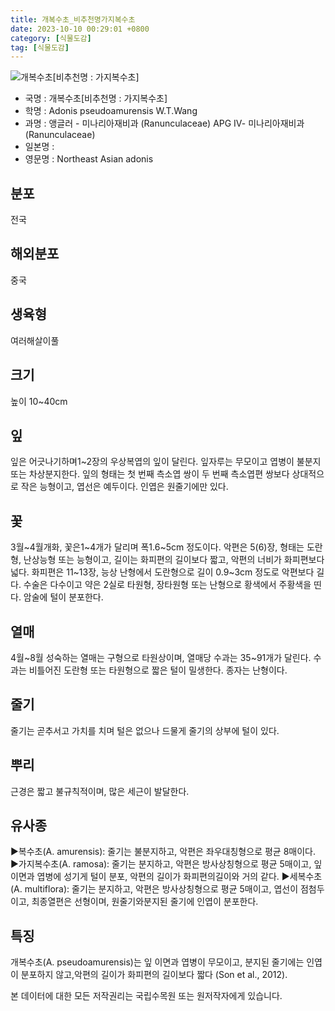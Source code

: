 ```yaml
---
title: 개복수초_비추천명가지복수초
date: 2023-10-10 00:29:01 +0800
category: [식물도감]
tag: [식물도감]
---
```




![개복수초[비추천명 : 가지복수초]](/fileUpload/plants/basic/Ranunculaceae/Adonis/P000051109/P000051109_202205_1_th2.jpg)
- 국명 : 개복수초[비추천명 : 가지복수초]
- 학명 : Adonis pseudoamurensis W.T.Wang
- 과명 : 앵글러 - 미나리아재비과 (Ranunculaceae) APG Ⅳ- 미나리아재비과 (Ranunculaceae)
- 일본명 : 
- 영문명 : Northeast Asian adonis


## 분포
전국
## 해외분포
중국
## 생육형
여러해살이풀
## 크기
높이 10~40cm
## 잎
잎은 어긋나기하며1~2장의 우상복엽의 잎이 달린다. 잎자루는 무모이고 엽병이 불분지 또는 차상분지한다. 잎의 형태는 첫 번째 측소엽 쌍이 두 번째 측소엽편 쌍보다 상대적으로 작은 능형이고, 엽선은 예두이다. 인엽은 원줄기에만 있다.
## 꽃
3월~4월개화, 꽃은1~4개가 달리며 폭1.6~5cm 정도이다. 악편은 5(6)장, 형태는 도란형, 난상능형 또는 능형이고, 길이는 화피편의 길이보다 짧고, 악편의 너비가 화피편보다 넓다. 화피편은 11~13장, 능상 난형에서 도란형으로 길이 0.9~3cm 정도로 악편보다 길다. 수술은 다수이고 약은 2실로 타원형, 장타원형 또는 난형으로 황색에서 주황색을 띤다. 암술에 털이 분포한다.
## 열매
4월~8월 성숙하는 열매는 구형으로 타원상이며, 열매당 수과는 35~91개가 달린다. 수과는 비틀어진 도란형 또는 타원형으로 짧은 털이 밀생한다. 종자는 난형이다.
## 줄기
줄기는 곧추서고 가치를 치며 털은 없으나 드물게 줄기의 상부에 털이 있다.
## 뿌리
근경은 짧고 불규칙적이며, 많은 세근이 발달한다.
## 유사종
▶복수초(A. amurensis): 줄기는 불분지하고, 악편은 좌우대칭형으로 평균 8매이다.▶가지복수초(A. ramosa): 줄기는 분지하고, 악편은 방사상칭형으로 평균 5매이고, 잎 이면과 엽병에 성기게 털이 분포, 악편의 길이가 화피편의길이와 거의 같다.▶세복수초(A. multiflora): 줄기는 분지하고, 악편은 방사상칭형으로 평균 5매이고, 엽선이 점첨두이고, 최종열편은 선형이며, 원줄기와분지된 줄기에 인엽이 분포한다.
## 특징
개복수초(A. pseudoamurensis)는 잎 이면과 엽병이 무모이고, 분지된 줄기에는 인엽이 분포하지 않고,악편의 길이가 화피편의 길이보다 짧다 (Son et al., 2012).






본 데이터에 대한 모든 저작권리는 국립수목원 또는 원저작자에게 있습니다.
